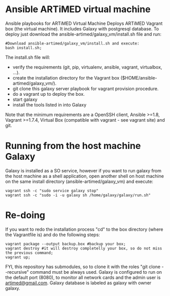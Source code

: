 # Ansible ARTiMED virtual machine
Ansible playbooks for ARTiMED Virtual Machine
Deploys ARTiMED Vagrant box (the virtual machine). It includes Galaxy with postgresql database. To deploy just download the ansible-artimed/galaxy_vm/install.sh file and run:
```
#Download ansible-artimed/galaxy_vm/install.sh and execute:
bash install.sh;
```

The install.sh file will:
 - verify the requirements (git, pip, virtualenv, ansible, vagrant, virtualbox, ...).
 - create the installation directory for the Vagrant box ($HOME/ansible-artimed/galaxy_vm/).
 - git clone this galaxy server playbook for vagrant provision procedure.
 - do a vagrant up to deploy the box.
 - start galaxy
 - install the tools listed in into Galaxy
 
Note that the minimum requirements are a OpenSSH client, Ansible >=1.8, Vagrant >=1.7.4, Virtual Box (compatible with vagrant - see vagrant site) and git. 

# Running from the host machine Galaxy
Galaxy is installed as a SO service, however if you want to run galaxy from the host machine as a shell application, open another shell on host machine on the same install directory (ansible-artimed/galaxy_vm) and execute:
```
vagrant ssh -c "sudo service galaxy stop"
vagrant ssh -c "sudo -i -u galaxy sh /home/galaxy/galaxy/run.sh"
```

# Re-doing
If you want to redo the installation process "cd" to the box directory (where the Vagrantfile is) and do the following steps:
```
vagrant package --output backup.box #backup your box;
vagrant destroy #it will destroy completelly your box, so do not miss the previous command;
vagrant up;
```

FYI, this repository has submodules, so to clone it with the roles "git clone --recursive" command must be always used.
Galaxy is configured to run on the default port (8080), to monitor all network cards and the admin user is artimed@gmail.com. 
Galaxy database is labeled as galaxy with owner galaxy.
